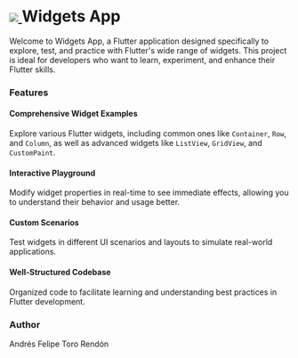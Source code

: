 # <a href="https://flutter.dev/" target="_blank"> <img src="https://img.icons8.com/color/48/000000/flutter.png"/> </a> Widgets App 



Welcome to Widgets App, a Flutter application designed specifically to explore, test, and practice with Flutter's wide range of widgets. This project is ideal for developers who want to learn, experiment, and enhance their Flutter skills.

### Features

#### Comprehensive Widget Examples
Explore various Flutter widgets, including common ones like `Container`, `Row`, and `Column`, as well as advanced widgets like `ListView`, `GridView`, and `CustomPaint`.

#### Interactive Playground
Modify widget properties in real-time to see immediate effects, allowing you to understand their behavior and usage better.

#### Custom Scenarios
Test widgets in different UI scenarios and layouts to simulate real-world applications.

#### Well-Structured Codebase
Organized code to facilitate learning and understanding best practices in Flutter development.

### Author
Andrés Felipe Toro Rendón